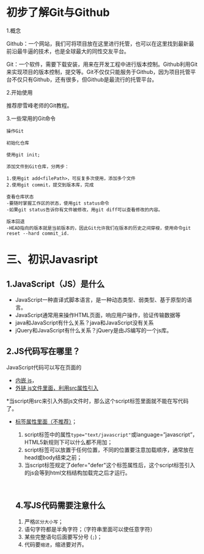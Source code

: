 # 初步了解Git与Github

1.概念

​	Github：一个网站，我们可将项目放在这里进行托管，也可以在这里找到最新最前沿最牛逼的技术，也是全球最大的同性交友平台。

​	Git：一个软件，需要下载安装，用来在开发工程中进行版本控制。Github利用Git来实现项目的版本控制，提交等。Git不仅仅只能服务于Github，因为项目托管平台不仅只有Github，还有很多，但Github是最流行的托管平台。

2.开始使用

推荐廖雪峰老师的Git教程。

3.一些常用的Git命令

```
操作Git

初始化仓库

使用git init;

添加文件到Git仓库，分两步：

1.使用git add<filePath>，可反复多次使用，添加多个文件
2.使用git commit，提交到版本库，完成

查看仓库状态
-要随时掌握工作区的状态，使用git status命令
-如果git status告诉你有文件被修改，用git diff可以查看修改的内容。

版本回退
-HEAD指向的版本就是当前版本的，因此Git允许我们在版本的历史之间穿梭，使用命令git reset --hard commit_id.
```



# 三、初识Javasript

## 1.JavaScript（JS）是什么

- JavaScript一种直译式脚本语言，是一种动态类型、弱类型、基于原型的语言。
- JavaScript通常用来操作HTML页面，响应用户操作，验证传输数据等
- java和JavaScript有什么关系？java和JavaScript没有关系
- jQuery和JavaScript有什么关系？jQuery是由JS编写的一个js库。

## 2.JS代码写在哪里？

JavaScript代码可以写在页面的

- [内嵌 js](http://js)，
- [外链 js文件里面，利用src属性引入](http://js)

*当script用src来引入外部js文件时，那么这个script标签里面就不能在写代码了。

- [标签属性里面（不推荐）](http://js)；

  1. script标签中的属性`type="text/javascript"`或language=”javascript”，HTML5新规则下可以什么都不用加；
  2. script标签可以放置于任何位置，不同的位置要注意加载顺序，通常放在head或body结束之前；
  3. 当script标签规定了defer="defer"这个标签属性后，这个script标签引入的js会等到html文档结构加载完之后才运行。

  ​

  ## 4.写JS代码需要注意什么

  1. 严格`区分大小写`；
  2. 语句字符都是半角字符；（字符串里面可以使任意字符）
  3. 某些完整语句后面要写分号 (`;`)；
  4. 代码要`缩进`，缩进要对齐。

  ​

  ## 